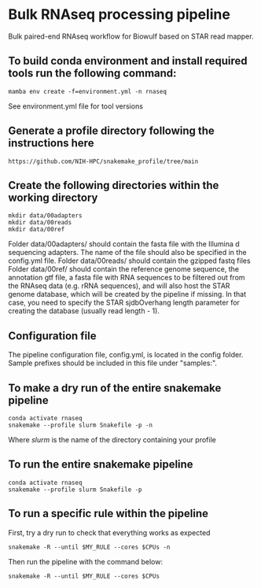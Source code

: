 # Bulk RNAseq processing pipeline
Bulk paired-end RNAseq workflow for Biowulf based on STAR read mapper.


## To build conda environment and install required tools run the following command:
```
mamba env create -f=environment.yml -n rnaseq
```
See environment.yml file for tool versions

## Generate a profile directory following the instructions here
```
https://github.com/NIH-HPC/snakemake_profile/tree/main
```

## Create the following directories within the working directory
```
mkdir data/00adapters
mkdir data/00reads
mkdir data/00ref
```

Folder data/00adapters/ should contain the fasta file with the Illumina d sequencing adapters. The name of the file should also be specified in the config.yml file.
Folder data/00reads/ should contain the gzipped fastq files
Folder data/00ref/ should contain the reference genome sequence, the annotation gtf file, a fasta file with RNA sequences to be filtered out from the RNAseq data (e.g. rRNA sequences), and will also host the STAR genome database, which will be created by the pipeline if missing. In that case, you need to specify the STAR sjdbOverhang length parameter for creating the database (usually read length - 1).   

## Configuration file
The pipeline configuration file, config.yml, is located in the config folder. Sample prefixes should be included in this file under "samples:".    

## To make a dry run of the entire snakemake pipeline
```
conda activate rnaseq
snakemake --profile slurm Snakefile -p -n 
```
Where *slurm*  is the name of the directory containing your profile 

## To run the entire snakemake pipeline
```
conda activate rnaseq
snakemake --profile slurm Snakefile -p
```

## To run a specific rule within the pipeline
First, try a dry run to check that everything works as expected
```
snakemake -R --until $MY_RULE --cores $CPUs -n
```
Then run the pipeline with the command below:
```
snakemake -R --until $MY_RULE --cores $CPUs
```

